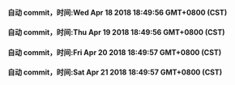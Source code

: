 #### 自动 commit，时间:Wed Apr 18 2018 18:49:56 GMT+0800 (CST)
#### 自动 commit，时间:Thu Apr 19 2018 18:49:56 GMT+0800 (CST)
#### 自动 commit，时间:Fri Apr 20 2018 18:49:57 GMT+0800 (CST)
#### 自动 commit，时间:Sat Apr 21 2018 18:49:57 GMT+0800 (CST)
